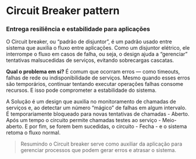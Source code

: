 # Circuit Breaker pattern
### Entrega resiliência e estabilidade para aplicações

O Circuit breaker, ou “padrão de disjuntor”, é um padrão usado entre sistema que auxilia o fluxo entre aplicações. Como um disjuntor elétrico, ele interrompe o fluxo em casos de falha, ou seja, o design ajuda a “gerenciar” tentativas malsucedidas de serviços, evitando sobrecargas cascatas.

**Qual o problema em si?** É comum que ocorram erros — como timeouts, falhas de rede ou indisponibilidade de serviços. Mesmo quando esses erros são temporários, continuar tentando executar operações falhas consome recursos. E isso pode comprometer a estabilidade do sistema.

A Solução é um design que auxilia no monitoramento de chamadas de serviços e, ao detectar um número “mágico” de falhas em algum intervalo. É temporariamente bloqueado para novas tentativas de chamadas - Aberto. Após um tempo o circuito permite chamadas testes ao serviço - Meio-aberto. E por fim, se forem bem sucedidas, o circuito - Fecha - e o sistema retoma o fluxo normal.

> Resumindo o Circuit breaker serve como auxiliar da aplicação para gerenciar processos que podem gerar erros e atrasar o sistema.
